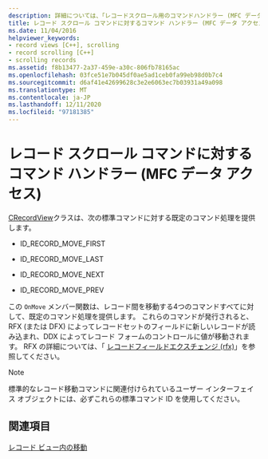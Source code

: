 ```yaml
---
description: 詳細については、「レコードスクロール用のコマンドハンドラー (MFC データアクセス)」を参照してください。
title: レコード スクロール コマンドに対するコマンド ハンドラー (MFC データ アクセス)
ms.date: 11/04/2016
helpviewer_keywords:
- record views [C++], scrolling
- record scrolling [C++]
- scrolling records
ms.assetid: f8b13477-2a37-459e-a30c-806fb78165ac
ms.openlocfilehash: 03fce51e7b045df0ae5ad1ceb0fa99eb98d0b7c4
ms.sourcegitcommit: d6af41e42699628c3e2e6063ec7b03931a49a098
ms.translationtype: MT
ms.contentlocale: ja-JP
ms.lasthandoff: 12/11/2020
ms.locfileid: "97181385"
---
```

# <a name="command-handlers-for-record-scrolling--mfc-data-access"></a>レコード スクロール コマンドに対するコマンド ハンドラー (MFC データ アクセス)

[CRecordView](../mfc/reference/crecordview-class.md)クラスは、次の標準コマンドに対する既定のコマンド処理を提供します。

- ID_RECORD_MOVE_FIRST

- ID_RECORD_MOVE_LAST

- ID_RECORD_MOVE_NEXT

- ID_RECORD_MOVE_PREV

この `OnMove` メンバー関数は、レコード間を移動する4つのコマンドすべてに対して、既定のコマンド処理を提供します。 これらのコマンドが発行されると、RFX (または DFX) によってレコードセットのフィールドに新しいレコードが読み込まれ、DDX によってレコード フォームのコントロールに値が移動されます。 RFX の詳細については、「 [レコードフィールドエクスチェンジ (rfx)](../data/odbc/record-field-exchange-rfx.md)」を参照してください。

> [!NOTE]
> 標準的なレコード移動コマンドに関連付けられているユーザー インターフェイス オブジェクトには、必ずこれらの標準コマンド ID を使用してください。

## <a name="see-also"></a>関連項目

[レコード ビュー内の移動](../data/supporting-navigation-in-a-record-view-mfc-data-access.md)

